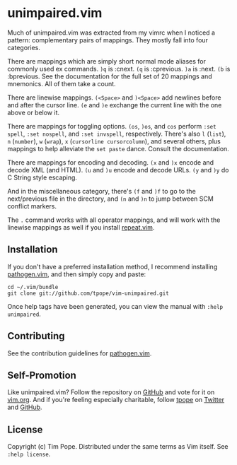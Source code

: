 # unimpaired.vim

Much of unimpaired.vim was extracted from my vimrc when I noticed a
pattern: complementary pairs of mappings.  They mostly fall into four
categories.

There are mappings which are simply short normal mode aliases for
commonly used ex commands. `)q` is :cnext. `(q` is :cprevious. `)a` is
:next.  `(b` is :bprevious.  See the documentation for the full set of
20 mappings and mnemonics.  All of them take a count.

There are linewise mappings. `(<Space>` and `)<Space>` add newlines
before and after the cursor line. `(e` and `)e` exchange the current
line with the one above or below it.

There are mappings for toggling options. `(os`, `)os`, and `cos` perform
`:set spell`, `:set nospell`, and `:set invspell`, respectively.  There's also
`l` (`list`), `n` (`number`), `w` (`wrap`), `x` (`cursorline cursorcolumn`),
and several others, plus mappings to help alleviate the `set paste` dance.
Consult the documentation.

There are mappings for encoding and decoding. `(x` and `)x` encode and
decode XML (and HTML). `(u` and `)u` encode and decode URLs. `(y` and
`)y` do C String style escaping.

And in the miscellaneous category, there's `(f` and `)f` to go to the
next/previous file in the directory, and `(n` and `)n` to jump between
SCM conflict markers.

The `.` command works with all operator mappings, and will work with the
linewise mappings as well if you install
[repeat.vim](https://github.com/tpope/vim-repeat).

## Installation

If you don't have a preferred installation method, I recommend
installing [pathogen.vim](https://github.com/tpope/vim-pathogen), and
then simply copy and paste:

    cd ~/.vim/bundle
    git clone git://github.com/tpope/vim-unimpaired.git

Once help tags have been generated, you can view the manual with
`:help unimpaired`.

## Contributing

See the contribution guidelines for
[pathogen.vim](https://github.com/tpope/vim-pathogen#readme).

## Self-Promotion

Like unimpaired.vim? Follow the repository on
[GitHub](https://github.com/tpope/vim-unimpaired) and vote for it on
[vim.org](http://www.vim.org/scripts/script.php?script_id=1697).  And if
you're feeling especially charitable, follow [tpope](http://tpo.pe/) on
[Twitter](http://twitter.com/tpope) and
[GitHub](https://github.com/tpope).

## License

Copyright (c) Tim Pope.  Distributed under the same terms as Vim itself.
See `:help license`.
